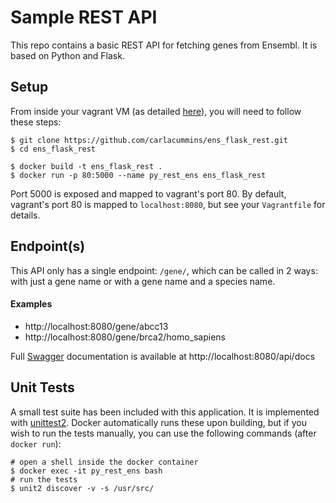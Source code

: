 # Sample REST API

This repo contains a basic REST API for fetching genes from Ensembl. It is based on Python and Flask. 

## Setup

From inside your vagrant VM (as detailed [here](https://github.com/joanmarcriera/vagrant-file)), you will need to follow these steps:
```
$ git clone https://github.com/carlacummins/ens_flask_rest.git
$ cd ens_flask_rest

$ docker build -t ens_flask_rest .
$ docker run -p 80:5000 --name py_rest_ens ens_flask_rest
```
Port 5000 is exposed and mapped to vagrant's port 80. By default, vagrant's port 80 is mapped to `localhost:8080`, but see your `Vagrantfile` for details.

## Endpoint(s)

This API only has a single endpoint: `/gene/`, which can be called in 2 ways: with just a gene name or with a gene name and a species name. 

#### Examples
- http://localhost:8080/gene/abcc13
- http://localhost:8080/gene/brca2/homo_sapiens

Full [Swagger](https://swagger.io/) documentation is available at http://localhost:8080/api/docs

## Unit Tests

A small test suite has been included with this application. It is implemented with [unittest2](https://pypi.org/project/unittest2/). Docker automatically runs these upon building, but if you wish to run the tests manually, you can use the following commands (after `docker run`):
```
# open a shell inside the docker container
$ docker exec -it py_rest_ens bash
# run the tests
$ unit2 discover -v -s /usr/src/
```
